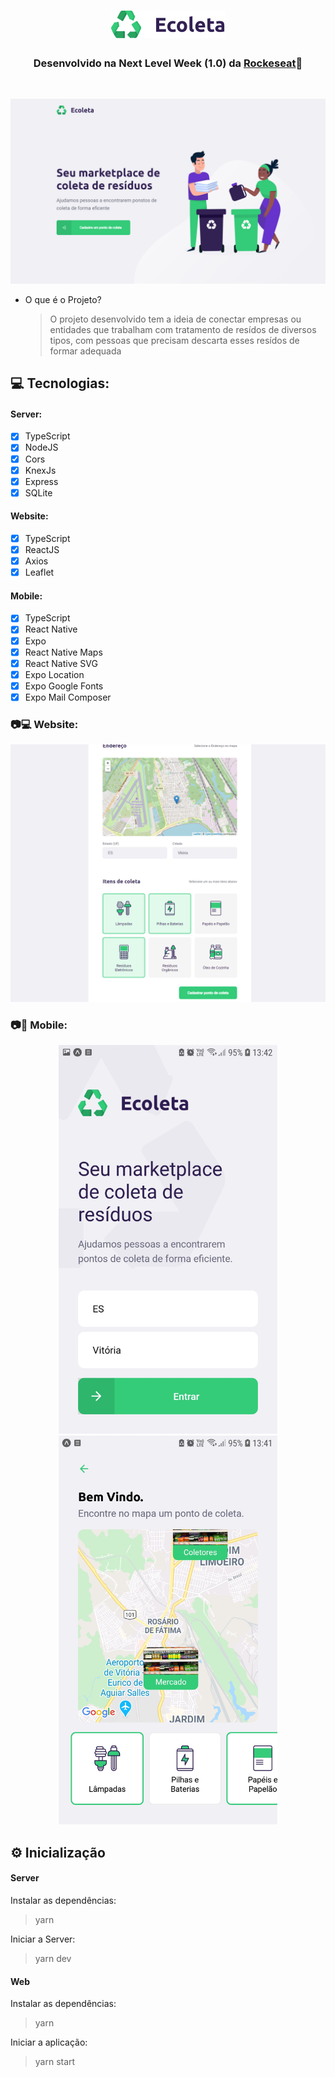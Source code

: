 
<h1 align="center">
    <img src="github/logo.png">
<br>

<h3 align="center">
   
Desenvolvido na Next Level Week (1.0) da [Rockeseat](https://rocketseat.com.br)🚀

</h3>
</h1>
<br>

![png1](github/Main.png)

- O que é o Projeto?

  > O projeto desenvolvido tem a ideia de conectar empresas ou entidades que trabalham com tratamento de resídos de diversos tipos, com pessoas que precisam descarta esses resídos de formar adequada

## 💻 Tecnologias:

#### Server:

- [x] TypeScript
- [x] NodeJS
- [x] Cors
- [x] KnexJs
- [x] Express
- [x] SQLite

#### Website:

- [x] TypeScript
- [x] ReactJS
- [x] Axios
- [x] Leaflet

#### Mobile:

- [x] TypeScript
- [x] React Native
- [x] Expo
- [x] React Native Maps
- [x] React Native SVG
- [x] Expo Location
- [x] Expo Google Fonts
- [x] Expo Mail Composer

### :camera:💻 Website:

![png2](github/web.png)

### :camera:📱 Mobile:

  <p align="center">
  <img src="github/mobile_home.jpg" width="350">
  <img src="github/mobile.jpg" width="350">
  </p>

## ⚙ Inicialização

#### Server

Instalar as dependências:

> yarn

Iniciar a Server:

> yarn dev

#### Web

Instalar as dependências:

> yarn

Iniciar a aplicação:

> yarn start
